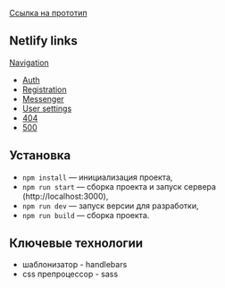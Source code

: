 [Ссылка на прототип](https://www.figma.com/file/jF5fFFzgGOxQeB4CmKWTiE/Chat_external_link?type=design&node-id=1-616&mode=design&t=Q8finenBYKC3XSYR-0)

## Netlify links

[Navigation](https://regal-gelato-ae8ff0.netlify.app/)

- [Auth](https://regal-gelato-ae8ff0.netlify.app/src/pages/auth/auth)
- [Registration](https://regal-gelato-ae8ff0.netlify.app/src/pages/registration/registration)
- [Messenger](https://regal-gelato-ae8ff0.netlify.app/src/pages/chats/chats)
- [User settings](https://regal-gelato-ae8ff0.netlify.app/src/pages/profile/profile)
- [404](https://regal-gelato-ae8ff0.netlify.app/src/pages/404/404)
- [500](https://regal-gelato-ae8ff0.netlify.app/src/pages/500/500)

## Установка

- `npm install` — инициализация проекта,
- `npm run start` — сборка проекта и запуск сервера (http://localhost:3000),
- `npm run dev` — запуск версии для разработки,
- `npm run build` — сборка проекта.

## Ключевые технологии

- шаблонизатор - handlebars
- css препроцессор - sass
